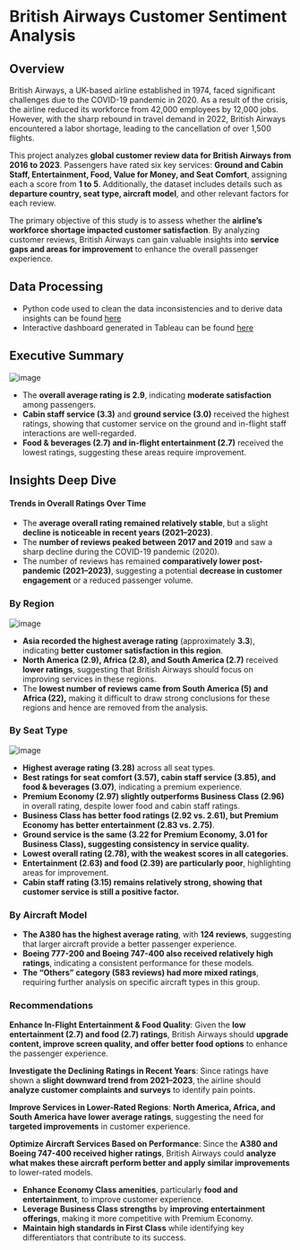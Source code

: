 # British Airways Customer Sentiment Analysis

## Overview
British Airways, a UK-based airline established in 1974, faced significant challenges due to the COVID-19 pandemic in 2020. As a result of the crisis, the airline reduced its workforce from 42,000 employees by 12,000 jobs. However, with the sharp rebound in travel demand in 2022, British Airways encountered a labor shortage, leading to the cancellation of over 1,500 flights.  

This project analyzes **global customer review data for British Airways from 2016 to 2023**. Passengers have rated six key services: **Ground and Cabin Staff, Entertainment, Food, Value for Money, and Seat Comfort**, assigning each a score from **1 to 5**. Additionally, the dataset includes details such as **departure country, seat type, aircraft model**, and other relevant factors for each review.  

The primary objective of this study is to assess whether the **airline’s workforce shortage impacted customer satisfaction**. By analyzing customer reviews, British Airways can gain valuable insights into **service gaps and areas for improvement** to enhance the overall passenger experience.

## Data Processing
- Python code used to clean the data inconsistencies and  to derive data insights can be found [here](https://github.com/shilpakarumanchi/python/blob/main/BA_cleaning.ipynb)
- Interactive dashboard generated in Tableau can be found [here](https://public.tableau.com/app/profile/shilpa.ln.karumanchi/viz/BA_customerreviews/Dashboard32)

## Executive Summary
![image](https://github.com/user-attachments/assets/3432f2d8-90b3-4d7b-850e-2c1d382db6f9)

- The **overall average rating is 2.9**, indicating **moderate satisfaction** among passengers.  
- **Cabin staff service (3.3)** and **ground service (3.0)** received the highest ratings, showing that customer service on the ground and in-flight staff interactions are well-regarded.  
- **Food & beverages (2.7) and in-flight entertainment (2.7)** received the lowest ratings, suggesting these areas require improvement.
  
## Insights Deep Dive 

#### **Trends in Overall Ratings Over Time**  
- The **average overall rating remained relatively stable**, but a slight **decline is noticeable in recent years (2021–2023)**.  
- The **number of reviews peaked between 2017 and 2019** and saw a sharp decline during the COVID-19 pandemic (2020).  
- The number of reviews has remained **comparatively lower post-pandemic (2021–2023)**, suggesting a potential **decrease in customer engagement** or a reduced passenger volume.  

### **By Region**  
![image](https://github.com/user-attachments/assets/d52e79cf-c7d4-44d1-9f12-b1efc9db49ec)

- **Asia recorded the highest average rating** (approximately **3.3**), indicating **better customer satisfaction in this region**.  
- **North America (2.9), Africa (2.8), and South America (2.7)** received **lower ratings**, suggesting that British Airways should focus on improving services in these regions.  
- The **lowest number of reviews came from South America (5) and Africa (22),** making it difficult to draw strong conclusions for these regions and hence are removed from the analysis. 

### **By Seat Type**  
![image](https://github.com/user-attachments/assets/c374acc7-2510-4103-bda7-895b27abc11a)
- **Highest average rating (3.28)** across all seat types.  
- **Best ratings for seat comfort (3.57), cabin staff service (3.85), and food & beverages (3.07)**, indicating a premium experience.  
- **Premium Economy (2.97) slightly outperforms Business Class (2.96)** in overall rating, despite lower food and cabin staff ratings.  
- **Business Class has better food ratings (2.92 vs. 2.61), but Premium Economy has better entertainment (2.83 vs. 2.75)**.  
- **Ground service is the same (3.22 for Premium Economy, 3.01 for Business Class), suggesting consistency in service quality.**
- **Lowest overall rating (2.78), with the weakest scores in all categories.**  
- **Entertainment (2.63) and food (2.39) are particularly poor**, highlighting areas for improvement.  
- **Cabin staff rating (3.15) remains relatively strong, showing that customer service is still a positive factor.**  

### **By Aircraft Model**  
- **The A380 has the highest average rating**, with **124 reviews**, suggesting that larger aircraft provide a better passenger experience.  
- **Boeing 777-200 and Boeing 747-400 also received relatively high ratings**, indicating a consistent performance for these models.  
- **The “Others” category (583 reviews) had more mixed ratings**, requiring further analysis on specific aircraft types in this group.  

### **Recommendations**  

**Enhance In-Flight Entertainment & Food Quality**: Given the **low entertainment (2.7) and food (2.7) ratings**, British Airways should **upgrade content, improve screen quality, and offer better food options** to enhance the passenger experience.  

**Investigate the Declining Ratings in Recent Years**: Since ratings have shown a **slight downward trend from 2021–2023**, the airline should **analyze customer complaints and surveys** to identify pain points.  

**Improve Services in Lower-Rated Regions**: **North America, Africa, and South America have lower average ratings**, suggesting the need for **targeted improvements** in customer experience.  

**Optimize Aircraft Services Based on Performance**: Since the **A380 and Boeing 747-400 received higher ratings**, British Airways could **analyze what makes these aircraft perform better and apply similar improvements** to lower-rated models.  

- **Enhance Economy Class amenities**, particularly **food and entertainment**, to improve customer experience.  
- **Leverage Business Class strengths** by **improving entertainment offerings**, making it more competitive with Premium Economy.  
- **Maintain high standards in First Class** while identifying key differentiators that contribute to its success.  
